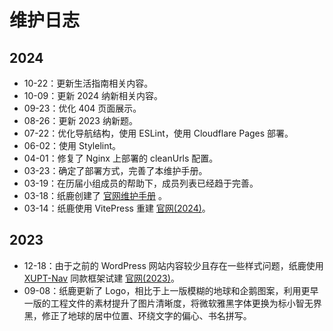 # 维护日志

## 2024

- 10-22：更新生活指南相关内容。
- 10-09：更新 2024 纳新相关内容。
- 09-23：优化 404 页面展示。
- 08-26：更新 2023 纳新题。
- 07-22：优化导航结构，使用 ESLint，使用 Cloudflare Pages 部署。
- 06-02：使用 Stylelint。
- 04-01：修复了 Nginx 上部署的 cleanUrls 配置。
- 03-23：确定了部署方式，完善了本维护手册。
- 03-19：在历届小组成员的帮助下，成员列表已经趋于完善。
- 03-18：纸鹿创建了 [官网维护手册](/manual/) 。
- 03-14：纸鹿使用 VitePress 重建 [<i class="fa-brands fa-github"></i>官网(2024)](https://github.com/xiyou-linuxer/website-2024)。

## 2023

- 12-18：由于之前的 WordPress 网站内容较少且存在一些样式问题，纸鹿使用 [<i class="fa-brands fa-github"></i>XUPT-Nav](https://github.com/L33Z22L11/XUPT-Nav) 同款框架试建 [<i class="fa-brands fa-github"></i>官网(2023)](https://github.com/xiyou-linuxer/website-2023)。
- 09-08：纸鹿更新了 Logo，相比于上一版模糊的地球和企鹅图案，利用更早一版的工程文件的素材提升了图片清晰度，将微软雅黑字体更换为标小智无界黑，修正了地球的居中位置、环绕文字的偏心、书名拼写。
